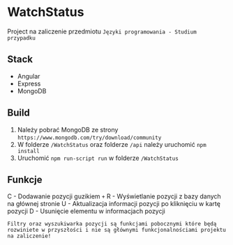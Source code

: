 # WatchStatus

Project na zaliczenie przedmiotu `Języki programowania - Studium przypadku`

## Stack

- Angular
- Express
- MongoDB

## Build

1. Należy pobrać MongoDB ze strony `https://www.mongodb.com/try/download/community`
2. W folderze `/WatchStatus` oraz folderze `/api` należy uruchomić `npm install`
3. Uruchomić `npm run-script run` w folderze `/WatchStatus`

## Funkcje

C - Dodawanie pozycji guzikiem `+`
R - Wyświetlanie pozycji z bazy danych na głównej stronie
U - Aktualizacja informacji pozycji po kliknięciu w kartę pozycji
D - Usunięcie elementu w informacjach pozycji

`Filtry oraz wyszukiwarka pozycji są funkcjami pobocznymi które będą rozwiniete w przyszłości i nie są głównymi funkcjonalnościami projektu na zaliczenie!`
